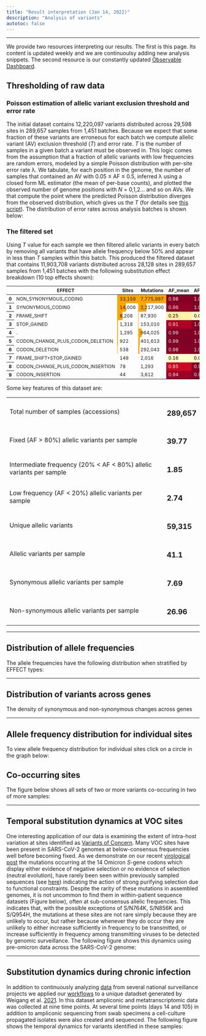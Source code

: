 ```yaml
---
title: "Result interpretation (Jan 14, 2022)"
description: "Analysis of variants"
autotoc: false
---
```


-----

We provide two resources interpreting our results. The first is this page. Its content is updated weekly and we are continuoulsy adding new analysis snippets. The second resource is our constantly updated [Observable Dashboard](http://covid19.galaxyproject.org/dashboard).


## Thresholding of raw data

### Poisson estimation of allelic variant exclusion threshold and error rate


The initial dataset contains 12,220,097 variants distributed across 29,598 sites in 289,657 samples from 1,451 batches. Because we expect that some fraction of these variants are erroneous for each batch we compute allelic variant (AV) exclusion threshold (*T*) and error rate. *T* is the number of samples in a given batch a variant must be observed in. This logic comes from the assumption that a fraction of allelic variants with low frequencies are random errors, modeled by a simple Poisson distribution with per-site error rate λ. We tabulate, for each position in the genome, the number of samples that contained an AV with 0.05 ≤ AF ≤ 0.5, inferred λ using a closed form ML estimator (the mean of per-base counts), and plotted the observed number of genome positions with *N* = 0,1,2… and so on AVs.  We that compute the point where the predicted Poisson distribution diverges from the observed distribution, which gives us the *T* (for details see [this script](https://github.com/usegalaxy-eu/ena-cog-uk-wfs/blob/aggregate-observable-data/aggregator.py)). The distribution of error rates across analysis batches is shown below:

<div class="shadow-sm p-3 mb-5 bg-light rounded" align="center">
  <vega-embed spec="https://raw.githubusercontent.com/galaxyproject/SARS-CoV-2/master/data/ipynb/graphs/poisson.json"/>
</div> 

### The filtered set

Using *T* value for each sample we then filtered allelic variants in every batch by removing all variants that have allele frequency below 50% and appear in less than *T* samples within this batch. This produced the filtered dataset that contains 11,903,708 variants distributed across 28,128 sites in 289,657 samples from 1,451 batches with the following substitution effect breakdown (10 top effects shown):


<div class="compact">

<style type="text/css">#T_e4f60_  {  font-size: 9pt;}#T_e4f60_r0_c1, #T_e4f60_r0_c2 {  width: 10em;  height: 80%;  background: linear-gradient(90deg,orange 100.0%, transparent 100.0%);}#T_e4f60_r0_c3, #T_e4f60_r6_c3 {  background-color: #860026;  color: #f1f1f1;}#T_e4f60_r0_c4, #T_e4f60_r1_c4, #T_e4f60_r2_c5, #T_e4f60_r3_c4, #T_e4f60_r4_c3, #T_e4f60_r4_c4, #T_e4f60_r5_c3, #T_e4f60_r5_c4, #T_e4f60_r6_c4 {  background-color: #800026;  color: #f1f1f1;}#T_e4f60_r0_c5 {  background-color: #ffe895;  color: #000000;}#T_e4f60_r1_c1 {  width: 10em;  height: 80%;  background: linear-gradient(90deg,orange 42.2%, transparent 42.2%);}#T_e4f60_r1_c2 {  width: 10em;  height: 80%;  background: linear-gradient(90deg,orange 28.5%, transparent 28.5%);}#T_e4f60_r1_c3 {  background-color: #910026;  color: #f1f1f1;}#T_e4f60_r1_c5 {  background-color: #fec45f;  color: #000000;}#T_e4f60_r2_c1 {  width: 10em;  height: 80%;  background: linear-gradient(90deg,orange 24.8%, transparent 24.8%);}#T_e4f60_r2_c2 {  width: 10em;  height: 80%;  background: linear-gradient(90deg,orange 1.1%, transparent 1.1%);}#T_e4f60_r2_c3 {  background-color: #fff0a7;  color: #000000;}#T_e4f60_r2_c4 {  background-color: #fffcc5;  color: #000000;}#T_e4f60_r3_c1 {  width: 10em;  height: 80%;  background: linear-gradient(90deg,orange 4.0%, transparent 4.0%);}#T_e4f60_r3_c2 {  width: 10em;  height: 80%;  background: linear-gradient(90deg,orange 2.0%, transparent 2.0%);}#T_e4f60_r3_c3 {  background-color: #ae0026;  color: #f1f1f1;}#T_e4f60_r3_c5, #T_e4f60_r8_c5 {  background-color: #e0181d;  color: #f1f1f1;}#T_e4f60_r4_c1 {  width: 10em;  height: 80%;  background: linear-gradient(90deg,orange 3.9%, transparent 3.9%);}#T_e4f60_r4_c2 {  width: 10em;  height: 80%;  background: linear-gradient(90deg,orange 12.4%, transparent 12.4%);}#T_e4f60_r4_c5, #T_e4f60_r7_c3, #T_e4f60_r7_c4 {  background-color: #ffffcc;  color: #000000;}#T_e4f60_r5_c1 {  width: 10em;  height: 80%;  background: linear-gradient(90deg,orange 2.8%, transparent 2.8%);}#T_e4f60_r5_c2 {  width: 10em;  height: 80%;  background: linear-gradient(90deg,orange 5.2%, transparent 5.2%);}#T_e4f60_r5_c5 {  background-color: #fff9be;  color: #000000;}#T_e4f60_r6_c1 {  width: 10em;  height: 80%;  background: linear-gradient(90deg,orange 1.6%, transparent 1.6%);}#T_e4f60_r6_c2 {  width: 10em;  height: 80%;  background: linear-gradient(90deg,orange 3.8%, transparent 3.8%);}#T_e4f60_r6_c5 {  background-color: #ffeea3;  color: #000000;}#T_e4f60_r7_c1 {  width: 10em;  height: 80%;  background: linear-gradient(90deg,orange 0.4%, transparent 0.4%);}#T_e4f60_r7_c2, #T_e4f60_r8_c2, #T_e4f60_r9_c2 {  width: 10em;  height: 80%;  background: linear-gradient(90deg,orange 0.0%, transparent 0.0%);}#T_e4f60_r7_c5 {  background-color: #fc5b2e;  color: #f1f1f1;}#T_e4f60_r8_c1 {  width: 10em;  height: 80%;  background: linear-gradient(90deg,orange 0.2%, transparent 0.2%);}#T_e4f60_r8_c3 {  background-color: #ca0923;  color: #f1f1f1;}#T_e4f60_r8_c4, #T_e4f60_r9_c4 {  background-color: #840026;  color: #f1f1f1;}#T_e4f60_r9_c1 {  width: 10em;  height: 80%;  background: linear-gradient(90deg,orange 0.1%, transparent 0.1%);}#T_e4f60_r9_c3 {  background-color: #9d0026;  color: #f1f1f1;}#T_e4f60_r9_c5 {  background-color: #fd9f44;  color: #000000;}</style><table id="T_e4f60_">  <thead>    <tr>      <th class="blank level0" >&nbsp;</th>      <th class="col_heading level0 c0" >EFFECT</th>      <th class="col_heading level0 c1" >Sites</th>      <th class="col_heading level0 c2" >Mutations</th>      <th class="col_heading level0 c3" >AF_mean</th>      <th class="col_heading level0 c4" >AF_median</th>      <th class="col_heading level0 c5" >AF_std</th>    </tr>  </thead>  <tbody>    <tr>      <th id="T_e4f60_level0_r0" class="row_heading level0 r0" >0</th>      <td id="T_e4f60_r0_c0" class="data r0 c0" >NON_SYNONYMOUS_CODING</td>      <td id="T_e4f60_r0_c1" class="data r0 c1" >33,159</td>      <td id="T_e4f60_r0_c2" class="data r0 c2" >7,775,997</td>      <td id="T_e4f60_r0_c3" class="data r0 c3" >0.98</td>      <td id="T_e4f60_r0_c4" class="data r0 c4" >1.00</td>      <td id="T_e4f60_r0_c5" class="data r0 c5" >0.11</td>    </tr>    <tr>      <th id="T_e4f60_level0_r1" class="row_heading level0 r1" >1</th>      <td id="T_e4f60_r1_c0" class="data r1 c0" >SYNONYMOUS_CODING</td>      <td id="T_e4f60_r1_c1" class="data r1 c1" >14,006</td>      <td id="T_e4f60_r1_c2" class="data r1 c2" >2,217,900</td>      <td id="T_e4f60_r1_c3" class="data r1 c3" >0.96</td>      <td id="T_e4f60_r1_c4" class="data r1 c4" >1.00</td>      <td id="T_e4f60_r1_c5" class="data r1 c5" >0.15</td>    </tr>    <tr>      <th id="T_e4f60_level0_r2" class="row_heading level0 r2" >2</th>      <td id="T_e4f60_r2_c0" class="data r2 c0" >FRAME_SHIFT</td>      <td id="T_e4f60_r2_c1" class="data r2 c1" >8,208</td>      <td id="T_e4f60_r2_c2" class="data r2 c2" >87,930</td>      <td id="T_e4f60_r2_c3" class="data r2 c3" >0.25</td>      <td id="T_e4f60_r2_c4" class="data r2 c4" >0.09</td>      <td id="T_e4f60_r2_c5" class="data r2 c5" >0.32</td>    </tr>    <tr>      <th id="T_e4f60_level0_r3" class="row_heading level0 r3" >3</th>      <td id="T_e4f60_r3_c0" class="data r3 c0" >STOP_GAINED</td>      <td id="T_e4f60_r3_c1" class="data r3 c1" >1,318</td>      <td id="T_e4f60_r3_c2" class="data r3 c2" >153,010</td>      <td id="T_e4f60_r3_c3" class="data r3 c3" >0.91</td>      <td id="T_e4f60_r3_c4" class="data r3 c4" >1.00</td>      <td id="T_e4f60_r3_c5" class="data r3 c5" >0.26</td>    </tr>    <tr>      <th id="T_e4f60_level0_r4" class="row_heading level0 r4" >4</th>      <td id="T_e4f60_r4_c0" class="data r4 c0" >.</td>      <td id="T_e4f60_r4_c1" class="data r4 c1" >1,295</td>      <td id="T_e4f60_r4_c2" class="data r4 c2" >964,025</td>      <td id="T_e4f60_r4_c3" class="data r4 c3" >0.99</td>      <td id="T_e4f60_r4_c4" class="data r4 c4" >1.00</td>      <td id="T_e4f60_r4_c5" class="data r4 c5" >0.07</td>    </tr>    <tr>      <th id="T_e4f60_level0_r5" class="row_heading level0 r5" >5</th>      <td id="T_e4f60_r5_c0" class="data r5 c0" >CODON_CHANGE_PLUS_CODON_DELETION</td>      <td id="T_e4f60_r5_c1" class="data r5 c1" >922</td>      <td id="T_e4f60_r5_c2" class="data r5 c2" >401,613</td>      <td id="T_e4f60_r5_c3" class="data r5 c3" >0.99</td>      <td id="T_e4f60_r5_c4" class="data r5 c4" >1.00</td>      <td id="T_e4f60_r5_c5" class="data r5 c5" >0.08</td>    </tr>    <tr>      <th id="T_e4f60_level0_r6" class="row_heading level0 r6" >6</th>      <td id="T_e4f60_r6_c0" class="data r6 c0" >CODON_DELETION</td>      <td id="T_e4f60_r6_c1" class="data r6 c1" >538</td>      <td id="T_e4f60_r6_c2" class="data r6 c2" >292,043</td>      <td id="T_e4f60_r6_c3" class="data r6 c3" >0.98</td>      <td id="T_e4f60_r6_c4" class="data r6 c4" >1.00</td>      <td id="T_e4f60_r6_c5" class="data r6 c5" >0.10</td>    </tr>    <tr>      <th id="T_e4f60_level0_r7" class="row_heading level0 r7" >7</th>      <td id="T_e4f60_r7_c0" class="data r7 c0" >FRAME_SHIFT+STOP_GAINED</td>      <td id="T_e4f60_r7_c1" class="data r7 c1" >149</td>      <td id="T_e4f60_r7_c2" class="data r7 c2" >2,016</td>      <td id="T_e4f60_r7_c3" class="data r7 c3" >0.16</td>      <td id="T_e4f60_r7_c4" class="data r7 c4" >0.07</td>      <td id="T_e4f60_r7_c5" class="data r7 c5" >0.22</td>    </tr>    <tr>      <th id="T_e4f60_level0_r8" class="row_heading level0 r8" >8</th>      <td id="T_e4f60_r8_c0" class="data r8 c0" >CODON_CHANGE_PLUS_CODON_INSERTION</td>      <td id="T_e4f60_r8_c1" class="data r8 c1" >78</td>      <td id="T_e4f60_r8_c2" class="data r8 c2" >1,293</td>      <td id="T_e4f60_r8_c3" class="data r8 c3" >0.85</td>      <td id="T_e4f60_r8_c4" class="data r8 c4" >0.99</td>      <td id="T_e4f60_r8_c5" class="data r8 c5" >0.26</td>    </tr>    <tr>      <th id="T_e4f60_level0_r9" class="row_heading level0 r9" >9</th>      <td id="T_e4f60_r9_c0" class="data r9 c0" >CODON_INSERTION</td>      <td id="T_e4f60_r9_c1" class="data r9 c1" >44</td>      <td id="T_e4f60_r9_c2" class="data r9 c2" >3,612</td>      <td id="T_e4f60_r9_c3" class="data r9 c3" >0.94</td>      <td id="T_e4f60_r9_c4" class="data r9 c4" >0.99</td>      <td id="T_e4f60_r9_c5" class="data r9 c5" >0.18</td>    </tr>  </tbody></table>

</div>


Some key features of this dataset are:

<div class="no-header compact">

|    |     |
| --------- | ------------ |
| Total number of samples (accessions) | <h3><span class="badge badge-warning badge-pill">289,657</span></h3> | 
| Fixed (AF > 80%) allelic variants per sample | <h3><span class="badge badge-warning badge-pill">39.77</span></h3> | 
| Intermediate frequency (20% < AF < 80%) allelic variants per sample | <h3><span class="badge badge-warning badge-pill">1.85</span></h3> | 
| Low frequency (AF < 20%) allelic variants per sample | <h3><span class="badge badge-warning badge-pill">2.74</span></h3> | 
| Unique allelic variants | <h3><span class="badge badge-warning badge-pill">59,315</span></h3> | 
| Allelic variants per sample | <h3><span class="badge badge-warning badge-pill">41.1</span></h3> | 
| Synonymous allelic variants per sample | <h3><span class="badge badge-warning badge-pill">7.69</span></h3> | 
| Non-synonymous allelic variants per sample | <h3><span class="badge badge-warning badge-pill">26.96</span></h3> | 

</div>

-----

## Distribution of allele frequencies

The allele frequencies have the following distribution when stratified by EFFECT types:

<div class="shadow-sm p-3 mb-5 bg-light rounded" align="center">
  <vega-embed spec="https://raw.githubusercontent.com/galaxyproject/SARS-CoV-2/master/data/ipynb/graphs/af_effect.json"/>
</div>

-----

## Distribution of variants across genes

The density of synonymous and non-synonymous changes across genes


<div class="shadow-sm p-3 mb-5 bg-light rounded" align="center">
  <vega-embed spec="https://raw.githubusercontent.com/galaxyproject/SARS-CoV-2/master/data/ipynb/graphs/per_gene_density.json"/>
</div>

-----

## Allele frequency distribution for individual sites

To view allele frequency distribution for individual sites click on a circle in the graph below:

<div class="shadow-sm p-3 mb-5 bg-light rounded" align="center">
  <vega-embed spec="https://raw.githubusercontent.com/galaxyproject/SARS-CoV-2/master/data/ipynb/graphs/genome_map_density.json"/>
</div>

## Co-occurring sites

The figure below shows all sets of two or more variants co-occuring in two of more samples:

<div class="shadow-sm p-3 mb-5 bg-light rounded" align="center">
  <vega-embed spec="https://raw.githubusercontent.com/galaxyproject/SARS-CoV-2/master/data/ipynb/graphs/co_occ.json"/>
</div>

----

## Temporal substitution dynamics at VOC sites

One interesting application of our data is examining the extent of intra-host variation at sites identified as [Variants of Concern](https://cov-lineages.org/index.html#global_reports). Many VOC sites have been present in SARS-CoV-2 genomes at below-consensus frequencies well before becoming fixed. As we demonstrate on our recent [virological post](https://virological.org/t/selection-analysis-identifies-significant-mutational-changes-in-omicron-that-are-likely-to-influence-both-antibody-neutralization-and-spike-function-part-1-of-2/771) the mutations occurring at the 14 Omicron *S*-gene codons which display either evidence of negative selection or no evidence of selection (neutral evolution), have rarely been seen within previously sampled sequences (see [here](https://observablehq.com/@spond/omicron-mutations-tables)) indicating the action of strong purifying selection due to functional constraints. Despite the rarity of these mutations in assembled genomes, it is not uncommon to find them in within-patient sequence datasets (Figure below), often at sub-consensus allelic frequencies. This indicates that, with the possible exceptions of S/N764K, S/N856K and S/Q954H, the mutations at these sites are not rare simply because they are unlikely to occur, but rather because whenever they do occur they are unlikely to either increase sufficiently in frequency to be transmitted, or increase sufficiently in frequency among transmitting viruses to be detected by genomic surveillance. The following figure shows this dynamics using pre-omicron data across the SARS-CoV-2 genome:

<div class="shadow-sm p-3 mb-5 bg-light rounded" align="center">
  <vega-embed spec="https://raw.githubusercontent.com/galaxyproject/SARS-CoV-2/master/data/ipynb/graphs/voc_time_progression_full_genome.json"/>
</div>

------

## Substitution dynamics during chronic infection

In addition to continuously analyzing [data](/projects/covid19/samples/) from several national surveillance projects we applied our [workflows](/projects/covid19/workflows/) to a unique datadset generated by Weigang et al. [2021](https://www.nature.com/articles/s41467-021-26602-3). In this dataset ampliconic and metatranscriptomic data was collected at nine time points. At several time points (days 14 and 105) in addition to ampliconic sequencing from swab specimens a cell-culture propagated isolates were also created and sequenced. The following figure shows the temporal dynamics for variants identified in these samples:

<div class="shadow-sm p-3 mb-5 bg-light rounded" align="center">
  <vega-embed spec="https://raw.githubusercontent.com/galaxyproject/SARS-CoV-2/master/data/ipynb/graphs/freiburg_chronic.json"/>
</div>



